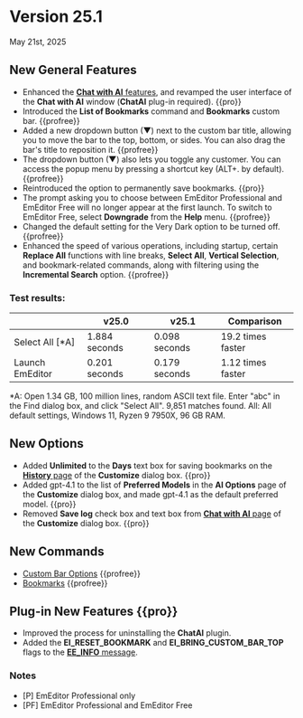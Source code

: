 # Version 25.1

May 21st, 2025

## New General Features

- Enhanced the [**Chat with AI** features](../howto/plugin/plugin_chat_with_ai), and revamped the user interface of the **Chat with AI** window (**ChatAI** plug-in required). {{pro}}
- Introduced the **List of Bookmarks** command and **Bookmarks** custom bar. {{profree}}
- Added a new dropdown button (&#9660;) next to the custom bar title, allowing you to move the bar to the top, bottom, or sides. You can also drag the bar's title to reposition it. {{profree}}
- The dropdown button (&#9660;) also lets you toggle any customer. You can access the popup menu by pressing a shortcut key (ALT+. by default). {{profree}}
- Reintroduced the option to permanently save bookmarks. {{pro}}
- The prompt asking you to choose between EmEditor Professional and EmEditor Free will no longer appear at the first launch. To switch to EmEditor Free, select **Downgrade** from the **Help** menu. {{profree}}
- Changed the default setting for the Very Dark option to be turned off. {{profree}}
- Enhanced the speed of various operations, including startup, certain **Replace All** functions with line breaks, **Select All**, **Vertical Selection**, and bookmark-related commands, along with filtering using the **Incremental Search** option. {{profree}}

### Test results:

|  | v25.0 | v25.1 | Comparison |
| --- | --- | --- | --- |
| Select All [\*A\] | 1.884 seconds | 0.098 seconds | 19.2 times faster |
| Launch EmEditor | 0.201 seconds | 0.179 seconds | 1.12 times faster |

*A: Open 1.34 GB, 100 million lines, random ASCII text file. Enter "abc" in the Find dialog box, and click "Select All". 9,851 matches found. 
All: All default settings, Windows 11, Ryzen 9 7950X, 96 GB RAM.

## New Options

- Added **Unlimited** to the **Days** text box for saving bookmarks on the [**History** page](../dlg/customize/history/index) of the **Customize** dialog box. {{pro}}
- Added gpt-4.1 to the list of **Preferred Models** in the **AI Options** page of the **Customize** dialog box, and made gpt-4.1 as the default preferred model. {{pro}}
- Removed **Save log** check box and text box from [**Chat with AI** page](../dlg/customize/chat_ai/index) of the **Customize** dialog box. {{pro}}


## New Commands

- [Custom Bar Options](../cmd/window/pane_menu) {{profree}}
- [Bookmarks](../cmd/bookmarks/bookmark_bar) {{profree}}

## Plug-in New Features {{pro}}

- Improved the process for uninstalling the **ChatAI** plugin.
- Added the **EI_RESET_BOOKMARK** and **EI_BRING_CUSTOM_BAR_TOP** flags to the [**EE\_INFO** message](../plugin/message/ee_info.md).

### Notes

- \[P\] EmEditor Professional only
- \[PF\] EmEditor Professional and EmEditor Free
